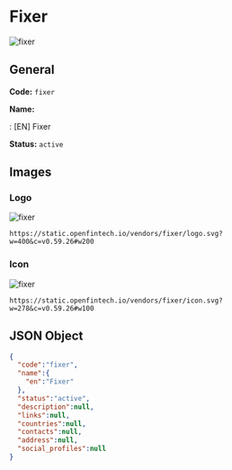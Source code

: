 
# Fixer 
![fixer](https://static.openfintech.io/vendors/fixer/logo.svg?w=400&c=v0.59.26#w200)  

## General 
 
**Code:** `fixer` 
 
**Name:** 
 
:	[EN] Fixer 
 
**Status:** `active` 
 

## Images 

### Logo 
 
![fixer](https://static.openfintech.io/vendors/fixer/logo.svg?w=400&c=v0.59.26#w200)  

```
https://static.openfintech.io/vendors/fixer/logo.svg?w=400&c=v0.59.26#w200
```  

### Icon 
 
![fixer](https://static.openfintech.io/vendors/fixer/icon.svg?w=278&c=v0.59.26#w100)  

```
https://static.openfintech.io/vendors/fixer/icon.svg?w=278&c=v0.59.26#w100
```  

## JSON Object 

```json
{
  "code":"fixer",
  "name":{
    "en":"Fixer"
  },
  "status":"active",
  "description":null,
  "links":null,
  "countries":null,
  "contacts":null,
  "address":null,
  "social_profiles":null
}
```  
